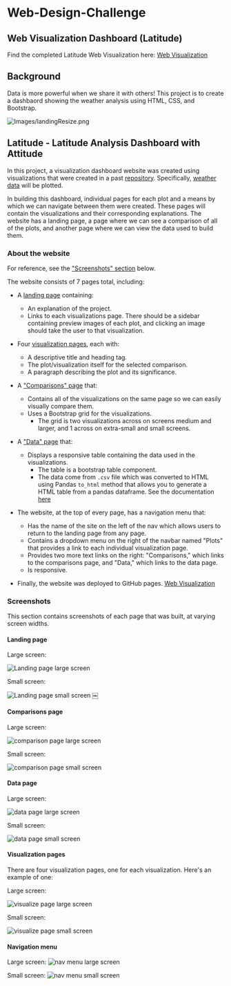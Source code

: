 # Web-Design-Challenge
## Web Visualization Dashboard (Latitude)

Find the completed Latitude Web Visualization here: [Web Visualization](https://sarakim-sy.github.io/web-design-challenge)

## Background

Data is more powerful when we share it with others! This project is to create a dashbaord showing the weather analysis using HTML, CSS, and Bootstrap.

![Images/landingResize.png](Images/landingResize.png)

## Latitude - Latitude Analysis Dashboard with Attitude

In this project, a visualization dashboard website was created using visualizations that were created in a past [repository](https://github.com/SaraKim-sy/Python-API-challenge). Specifically, [weather data](Resources/cities.csv) will be plotted.

In building this dashboard, individual pages for each plot and a means by which we can navigate between them were created. These pages will contain the visualizations and their corresponding explanations. The website has a landing page, a page where we can see a comparison of all of the plots, and another page where we can view the data used to build them.

### About the website

For reference, see the ["Screenshots" section](#screenshots) below.

The website consists of 7 pages total, including:

* A [landing page](#landing-page) containing:
  * An explanation of the project.
  * Links to each visualizations page. There should be a sidebar containing preview images of each plot, and clicking an image should take the user to that visualization.
* Four [visualization pages](#visualization-pages), each with:
  * A descriptive title and heading tag.
  * The plot/visualization itself for the selected comparison.
  * A paragraph describing the plot and its significance.
* A ["Comparisons" page](#comparisons-page) that:
  * Contains all of the visualizations on the same page so we can easily visually compare them.
  * Uses a Bootstrap grid for the visualizations.
    * The grid is two visualizations across on screens medium and larger, and 1 across on extra-small and small screens.
* A ["Data" page](#data-page) that:
  * Displays a responsive table containing the data used in the visualizations.
    * The table is a bootstrap table component.
    * The data come from `.csv` file which was converted to HTML using Pandas `to_html` method that allows you to generate a HTML table from a pandas dataframe. See the documentation [here](https://pandas.pydata.org/pandas-docs/version/0.17.0/generated/pandas.DataFrame.to_html.html)

* The website, at the top of every page, has a navigation menu that:

  * Has the name of the site on the left of the nav which allows users to return to the landing page from any page.
  * Contains a dropdown menu on the right of the navbar named "Plots" that provides a link to each individual visualization page.
  * Provides two more text links on the right: "Comparisons," which links to the comparisons page, and "Data," which links to the data page.
  * Is responsive. 
  
* Finally, the website was deployed to GitHub pages. [Web Visualization](https://sarakim-sy.github.io/web-design-challenge)


### Screenshots

This section contains screenshots of each page that was built, at varying screen widths. 

#### <a id="landing-page"></a>Landing page

Large screen:

![Landing page large screen](Images/landingResize.png)

Small screen:

![Landing page small screen](Images/landing-sm.png)
￼

#### <a id="comparisons-page"></a>Comparisons page

Large screen:

![comparison page large screen](Images/comparison-lg.png)

Small screen:

![comparison page small screen](Images/comparison-sm.png)

#### <a id="data-page"></a>Data page

Large screen:

![data page large screen](Images/data-lg.png)


Small screen:

![data page small screen](Images/data-sm.png)

#### <a id="visualization-pages"></a>Visualization pages

There are four visualization pages, one for each visualization. Here's an example of one:

Large screen:

![visualize page large screen](Images/visualize-lg.png)

Small screen:

![visualize page small screen](Images/visualize-sm.png)

#### <a id="navigation-menu"></a>Navigation menu

Large screen:
![nav menu large screen](Images/nav-lg.png)

Small screen:
![nav menu small screen](Images/nav-sm.png)
